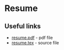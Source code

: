 # Resume

## Useful links

* [resume.pdf](https://github.com/AlwaraZs/Resume/blob/main/resume.pdf) - pdf file
* [resume.tex](https://github.com/AlwaraZs/Resume/blob/main/resume.tex) - source file
